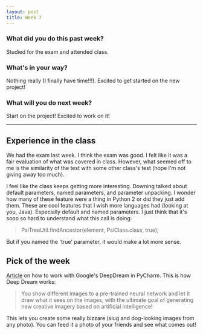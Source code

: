 ```yaml
---
layout: post
title: Week 7
---
```


### __What did you do this past week?__
Studied for the exam and attended class.

### __What's in your way?__
Nothing really (I finally have time!!!). Excited to get started on the new project!

### __What will you do next week?__
Start on the project! Excited to work on it!

---

## Experience in the class
We had the exam last week. I think the exam was good. I felt like it was a fair evaluation of what was covered in class. 
However, what seemed off to me is the similarity of the test with some other class's test (hope I'm not giving away too much). 

I feel like the class keeps getting more interesting. Downing talked about default parameters, named parameters, and parameter
unpacking. I wonder how many of these feature were a thing in Python 2 or did they just add them. 
These are cool features that I wish more languages had (looking at you, Java). Especially default and named parameters. 
I just think that it's sooo so hard to understand what this call is doing:
> PsiTreeUtil.findAncestor(element, PsiClass.class, true);

But if you named the 'true' parameter, it would make a lot more sense.

## Pick of the week
[Article](https://blog.jetbrains.com/pycharm/2015/08/googles-deep-dream-in-pycharm/) on how to work with Google's DeepDream in PyCharm. 
This is how Deep Dream works:

> You show different images to a pre-trained neural network and let it draw what it sees on the images, with the ultimate goal of generating new creative imagery based on artificial intelligence!

This lets you create some really bizzare (slug and dog-looking images from any photo). You can feed it a photo of your friends
and see what comes out!
